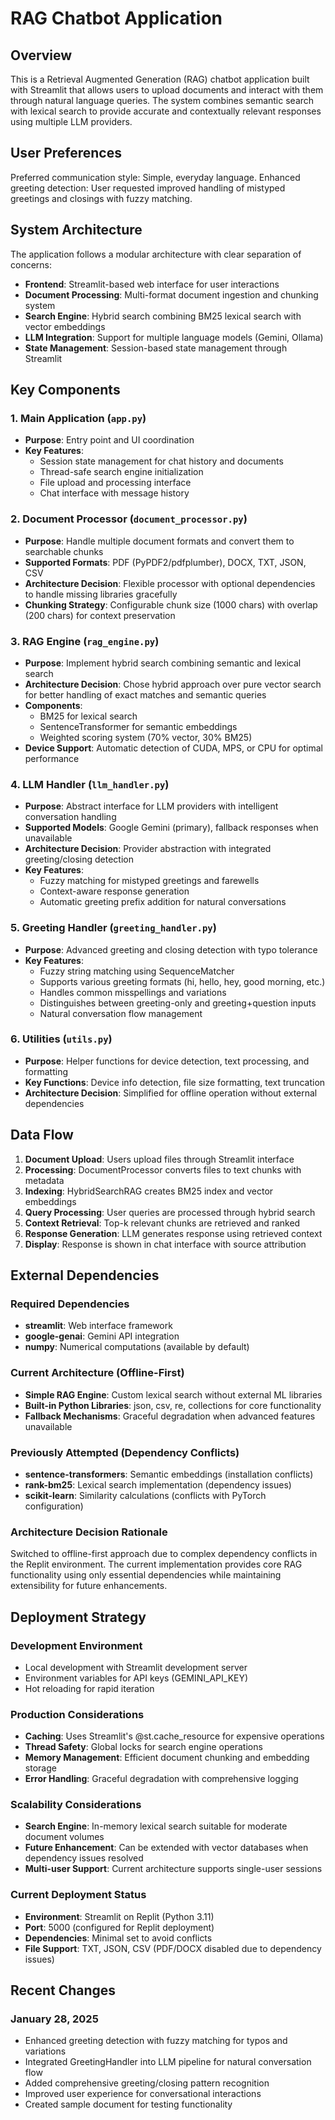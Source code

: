 # RAG Chatbot Application

## Overview

This is a Retrieval Augmented Generation (RAG) chatbot application built with Streamlit that allows users to upload documents and interact with them through natural language queries. The system combines semantic search with lexical search to provide accurate and contextually relevant responses using multiple LLM providers.

## User Preferences

Preferred communication style: Simple, everyday language.
Enhanced greeting detection: User requested improved handling of mistyped greetings and closings with fuzzy matching.

## System Architecture

The application follows a modular architecture with clear separation of concerns:

- **Frontend**: Streamlit-based web interface for user interactions
- **Document Processing**: Multi-format document ingestion and chunking system
- **Search Engine**: Hybrid search combining BM25 lexical search with vector embeddings
- **LLM Integration**: Support for multiple language models (Gemini, Ollama)
- **State Management**: Session-based state management through Streamlit

## Key Components

### 1. Main Application (`app.py`)
- **Purpose**: Entry point and UI coordination
- **Key Features**: 
  - Session state management for chat history and documents
  - Thread-safe search engine initialization
  - File upload and processing interface
  - Chat interface with message history

### 2. Document Processor (`document_processor.py`)
- **Purpose**: Handle multiple document formats and convert them to searchable chunks
- **Supported Formats**: PDF (PyPDF2/pdfplumber), DOCX, TXT, JSON, CSV
- **Architecture Decision**: Flexible processor with optional dependencies to handle missing libraries gracefully
- **Chunking Strategy**: Configurable chunk size (1000 chars) with overlap (200 chars) for context preservation

### 3. RAG Engine (`rag_engine.py`)
- **Purpose**: Implement hybrid search combining semantic and lexical search
- **Architecture Decision**: Chose hybrid approach over pure vector search for better handling of exact matches and semantic queries
- **Components**:
  - BM25 for lexical search
  - SentenceTransformer for semantic embeddings
  - Weighted scoring system (70% vector, 30% BM25)
- **Device Support**: Automatic detection of CUDA, MPS, or CPU for optimal performance

### 4. LLM Handler (`llm_handler.py`)
- **Purpose**: Abstract interface for LLM providers with intelligent conversation handling
- **Supported Models**: Google Gemini (primary), fallback responses when unavailable
- **Architecture Decision**: Provider abstraction with integrated greeting/closing detection
- **Key Features**: 
  - Fuzzy matching for mistyped greetings and farewells
  - Context-aware response generation
  - Automatic greeting prefix addition for natural conversations

### 5. Greeting Handler (`greeting_handler.py`)
- **Purpose**: Advanced greeting and closing detection with typo tolerance
- **Key Features**:
  - Fuzzy string matching using SequenceMatcher
  - Supports various greeting formats (hi, hello, hey, good morning, etc.)
  - Handles common misspellings and variations
  - Distinguishes between greeting-only and greeting+question inputs
  - Natural conversation flow management

### 6. Utilities (`utils.py`)
- **Purpose**: Helper functions for device detection, text processing, and formatting
- **Key Functions**: Device info detection, file size formatting, text truncation
- **Architecture Decision**: Simplified for offline operation without external dependencies

## Data Flow

1. **Document Upload**: Users upload files through Streamlit interface
2. **Processing**: DocumentProcessor converts files to text chunks with metadata
3. **Indexing**: HybridSearchRAG creates BM25 index and vector embeddings
4. **Query Processing**: User queries are processed through hybrid search
5. **Context Retrieval**: Top-k relevant chunks are retrieved and ranked
6. **Response Generation**: LLM generates response using retrieved context
7. **Display**: Response is shown in chat interface with source attribution

## External Dependencies

### Required Dependencies
- **streamlit**: Web interface framework
- **google-genai**: Gemini API integration
- **numpy**: Numerical computations (available by default)

### Current Architecture (Offline-First)
- **Simple RAG Engine**: Custom lexical search without external ML libraries
- **Built-in Python Libraries**: json, csv, re, collections for core functionality
- **Fallback Mechanisms**: Graceful degradation when advanced features unavailable

### Previously Attempted (Dependency Conflicts)
- **sentence-transformers**: Semantic embeddings (installation conflicts)
- **rank-bm25**: Lexical search implementation (dependency issues)
- **scikit-learn**: Similarity calculations (conflicts with PyTorch configuration)

### Architecture Decision Rationale
Switched to offline-first approach due to complex dependency conflicts in the Replit environment. The current implementation provides core RAG functionality using only essential dependencies while maintaining extensibility for future enhancements.

## Deployment Strategy

### Development Environment
- Local development with Streamlit development server
- Environment variables for API keys (GEMINI_API_KEY)
- Hot reloading for rapid iteration

### Production Considerations
- **Caching**: Uses Streamlit's @st.cache_resource for expensive operations
- **Thread Safety**: Global locks for search engine operations
- **Memory Management**: Efficient document chunking and embedding storage
- **Error Handling**: Graceful degradation with comprehensive logging

### Scalability Considerations
- **Search Engine**: In-memory lexical search suitable for moderate document volumes
- **Future Enhancement**: Can be extended with vector databases when dependency issues resolved
- **Multi-user Support**: Current architecture supports single-user sessions

### Current Deployment Status
- **Environment**: Streamlit on Replit (Python 3.11)
- **Port**: 5000 (configured for Replit deployment)
- **Dependencies**: Minimal set to avoid conflicts
- **File Support**: TXT, JSON, CSV (PDF/DOCX disabled due to dependency issues)

## Recent Changes

### January 28, 2025
- Enhanced greeting detection with fuzzy matching for typos and variations
- Integrated GreetingHandler into LLM pipeline for natural conversation flow
- Added comprehensive greeting/closing pattern recognition
- Improved user experience for conversational interactions
- Created sample document for testing functionality